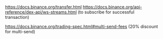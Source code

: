 https://docs.binance.org/transfer.html
https://docs.binance.org/api-reference/dex-api/ws-streams.html (to subscribe for successful transaction)

https://docs.binance.org/trading-spec.html#multi-send-fees (20% discount for multi-send)

